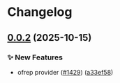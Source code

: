 # Changelog

## [0.0.2](https://github.com/open-feature/java-sdk-contrib/compare/dev.openfeature.contrib.providers.ofrep-v0.0.1...dev.openfeature.contrib.providers.ofrep-v0.0.2) (2025-10-15)


### ✨ New Features

* ofrep provider ([#1429](https://github.com/open-feature/java-sdk-contrib/issues/1429)) ([a33ef58](https://github.com/open-feature/java-sdk-contrib/commit/a33ef5838ac0876bdbd158e08be775a8bacdda6f))
